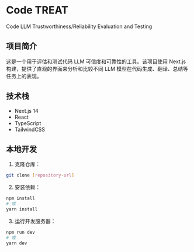 # Code TREAT

Code LLM Trustworthiness/Reliability Evaluation and Testing

## 项目简介

这是一个用于评估和测试代码 LLM 可信度和可靠性的工具。该项目使用 Next.js 构建，提供了直观的界面来分析和比较不同 LLM 模型在代码生成、翻译、总结等任务上的表现。

## 技术栈

- Next.js 14
- React
- TypeScript
- TailwindCSS

## 本地开发

1. 克隆仓库：
```bash
git clone [repository-url]
```

2. 安装依赖：
```bash
npm install
# 或
yarn install
```

3. 运行开发服务器：
```bash
npm run dev
# 或
yarn dev
```

